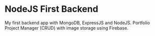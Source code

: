 # NodeJS First Backend

My first backend app with MongoDB, ExpressJS and NodeJS. Portfolio Project Manager (CRUD) with image storage using Firebase.
